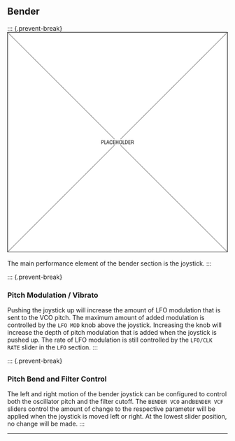 ## Bender

<article>

::: {.prevent-break}
![FIGURE 1.4](assets/placeholder.svg)

The main performance element of the bender section is the joystick.
:::

::: {.prevent-break}
### Pitch Modulation / Vibrato

Pushing the joystick up will increase the amount of LFO modulation that is sent to the VCO pitch. The maximum amount of added modulation is controlled by the `LFO MOD` knob above the joystick. Increasing the knob will increase the depth of pitch modulation that is added when the joystick is pushed up. The rate of LFO modulation is still controlled by the `LFO/CLK RATE` slider in the `LFO` section.
:::

::: {.prevent-break}
### Pitch Bend and Filter Control

The left and right motion of the bender joystick can be configured to control both the oscillator pitch and the filter cutoff. The `BENDER VCO` and`BENDER VCF` sliders control the amount of change to the respective parameter will be applied when the joystick is moved left or right. At the lowest slider position, no change will be made.
:::

</article>

---
